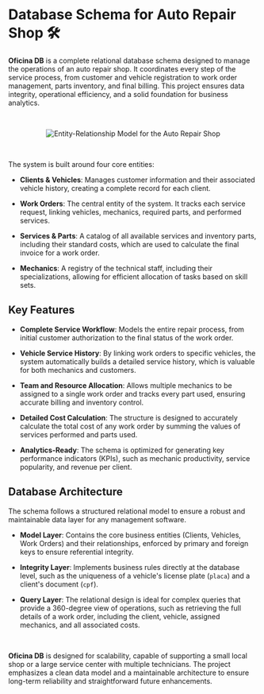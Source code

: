 # Database Schema for Auto Repair Shop 🛠️

**Oficina DB** is a complete relational database schema designed to manage the operations of an auto repair shop. It coordinates every step of the service process, from customer and vehicle registration to work order management, parts inventory, and final billing. This project ensures data integrity, operational efficiency, and a solid foundation for business analytics.

<br>

<p align="center">
  <img src="ModeloER_oficina.png" alt="Entity-Relationship Model for the Auto Repair Shop" />
</p>

<br>

The system is built around four core entities:

* **Clients & Vehicles**: Manages customer information and their associated vehicle history, creating a complete record for each client.

* **Work Orders**: The central entity of the system. It tracks each service request, linking vehicles, mechanics, required parts, and performed services.

* **Services & Parts**: A catalog of all available services and inventory parts, including their standard costs, which are used to calculate the final invoice for a work order.

* **Mechanics**: A registry of the technical staff, including their specializations, allowing for efficient allocation of tasks based on skill sets.

## **Key Features**

* **Complete Service Workflow**: Models the entire repair process, from initial customer authorization to the final status of the work order.

* **Vehicle Service History**: By linking work orders to specific vehicles, the system automatically builds a detailed service history, which is valuable for both mechanics and customers.

* **Team and Resource Allocation**: Allows multiple mechanics to be assigned to a single work order and tracks every part used, ensuring accurate billing and inventory control.

* **Detailed Cost Calculation**: The structure is designed to accurately calculate the total cost of any work order by summing the values of services performed and parts used.

* **Analytics-Ready**: The schema is optimized for generating key performance indicators (KPIs), such as mechanic productivity, service popularity, and revenue per client.

## **Database Architecture**

The schema follows a structured relational model to ensure a robust and maintainable data layer for any management software.

* **Model Layer**: Contains the core business entities (Clients, Vehicles, Work Orders) and their relationships, enforced by primary and foreign keys to ensure referential integrity.

* **Integrity Layer**: Implements business rules directly at the database level, such as the uniqueness of a vehicle's license plate (`placa`) and a client's document (`cpf`).

* **Query Layer**: The relational design is ideal for complex queries that provide a 360-degree view of operations, such as retrieving the full details of a work order, including the client, vehicle, assigned mechanics, and all associated costs.

<br>

**Oficina DB** is designed for scalability, capable of supporting a small local shop or a large service center with multiple technicians. The project emphasizes a clean data model and a maintainable architecture to ensure long-term reliability and straightforward future enhancements.
